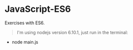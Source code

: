 # JavaScript-ES6

Exercises with ES6.

> I'm using nodejs version 6.10.1, just run in the terminal:
* node main.js

